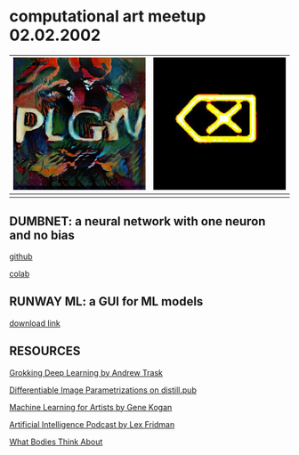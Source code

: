 # computational art meetup 02.02.2002
| ![plgn](https://raw.githubusercontent.com/mlartorg/meetup_02022020/master/plgn.png) | ![0x08](https://raw.githubusercontent.com/mlartorg/meetup_02022020/master/0x08.png) |
| ----- | ----- |
|     |     |

## DUMBNET: a neural network with one neuron and no bias
[github](https://github.com/mlartorg/visualML/blob/master/dumbnet.ipynb)

[colab](https://colab.research.google.com/drive/1q5i3l0kuBNAHZo0R8VK9HQV2SlIzbrM5)

## RUNWAY ML: a GUI for ML models
[download link](https://runwayml.com/download)


## RESOURCES
[Grokking Deep Learning by Andrew Trask](https://github.com/iamtrask/Grokking-Deep-Learning)

[Differentiable Image Parametrizations on distill.pub](https://distill.pub/2018/differentiable-parameterizations/)

[Machine Learning for Artists by Gene Kogan](https://ml4a.github.io/)

[Artificial Intelligence Podcast by Lex Fridman](https://lexfridman.com/ai/)

[What Bodies Think About](https://nips.cc/Conferences/2018/Schedule?showEvent=12487)

